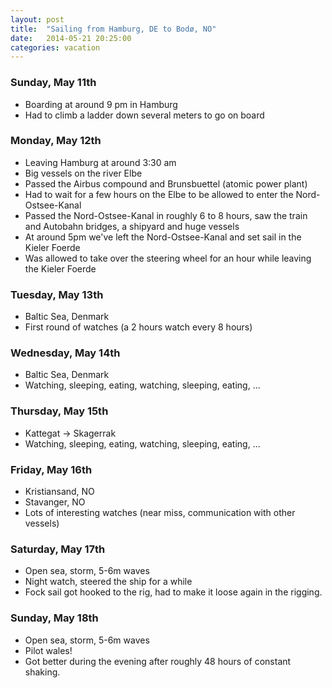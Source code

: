 ```yaml
---
layout: post
title:  "Sailing from Hamburg, DE to Bodø, NO"
date:   2014-05-21 20:25:00
categories: vacation
---
```


### Sunday, May 11th

* Boarding at around 9 pm in Hamburg
* Had to climb a ladder down several meters to go on board

### Monday, May 12th

* Leaving Hamburg at around 3:30 am
* Big vessels on the river Elbe
* Passed the Airbus compound and Brunsbuettel (atomic power plant)
* Had to wait for a few hours on the Elbe to be allowed to enter the Nord-Ostsee-Kanal
* Passed the Nord-Ostsee-Kanal in roughly 6 to 8 hours, saw the train and Autobahn bridges, a shipyard and huge vessels
* At around 5pm we've left the Nord-Ostsee-Kanal and set sail in the Kieler Foerde
* Was allowed to take over the steering wheel for an hour while leaving the Kieler Foerde

### Tuesday, May 13th

* Baltic Sea, Denmark
* First round of watches (a 2 hours watch every 8 hours)

### Wednesday, May 14th

* Baltic Sea, Denmark
* Watching, sleeping, eating, watching, sleeping, eating, ...

### Thursday, May 15th

* Kattegat -> Skagerrak
* Watching, sleeping, eating, watching, sleeping, eating, ...

### Friday, May 16th

* Kristiansand, NO
* Stavanger, NO
* Lots of interesting watches (near miss, communication with other vessels)

### Saturday, May 17th

* Open sea, storm, 5-6m waves
* Night watch, steered the ship for a while
* Fock sail got hooked to the rig, had to make it loose again in the rigging.

### Sunday, May 18th

* Open sea, storm, 5-6m waves
* Pilot wales!
* Got better during the evening after roughly 48 hours of constant shaking.
